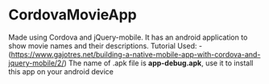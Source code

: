 # CordovaMovieApp

Made using Cordova and jQuery-mobile.
It has an android application to show movie names and their descriptions.
Tutorial Used: - (https://www.gajotres.net/building-a-native-mobile-app-with-cordova-and-jquery-mobile/2/)
The name of .apk file is **app-debug.apk**, use it to install this app on your android device

